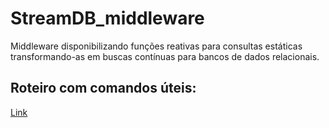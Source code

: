 # StreamDB_middleware

Middleware disponibilizando funções reativas para consultas estáticas transformando-as em buscas contínuas para bancos de dados relacionais.

## Roteiro com comandos úteis:

[Link](roteiro.md)
